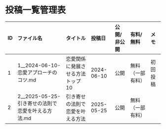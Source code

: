 # 投稿一覧管理表

| ID | ファイル名 | タイトル | 投稿日 | 公開/非公開 | 有料/無料 | メモ |
|:---|:---|:---|:---|:---|:---|:---|
| 1 | 1__2024-06-10-恋愛アプローチのコツ.md | 恋愛関係に発展させる方法トップ10 | 2024-06-10 | 公開 | 無料（一部有料） | 初回投稿 |
| 2 | 2__2025-05-25-引き寄せの法則で恋愛を叶える方法.md | 引き寄せの法則で恋愛を叶える方法 | 2025-05-25 | 公開 | 無料（一部有料） | |
